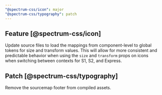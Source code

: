 ```yaml
---
"@spectrum-css/icon": major
"@spectrum-css/typography": patch
---
```


## Feature [@spectrum-css/icon]

Update source files to load the mappings from component-level to global tokens for size and transform values. This will allow for more consistent and predictable behavior when using the `size` and `transform` props on icons when switching between contexts for S1, S2, and Express.

## Patch [@spectrum-css/typography]

Remove the sourcemap footer from compiled assets.
